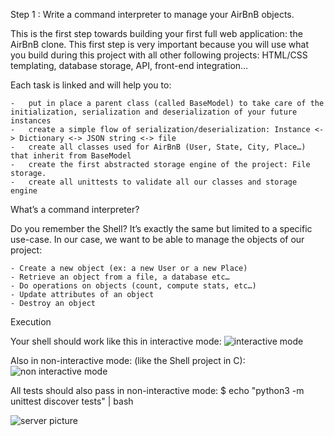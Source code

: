 Step 1 : Write a command interpreter to manage your AirBnB objects.

This is the first step towards building your first full web application: the AirBnB clone. This first step is very important because you will use what you build during this project with all other following projects: HTML/CSS templating, database storage, API, front-end integration…

Each task is linked and will help you to:

	-	put in place a parent class (called BaseModel) to take care of the initialization, serialization and deserialization of your future instances
	-	create a simple flow of serialization/deserialization: Instance <-> Dictionary <-> JSON string <-> file
	-	create all classes used for AirBnB (User, State, City, Place…) that inherit from BaseModel
	-	create the first abstracted storage engine of the project: File storage.
	-	create all unittests to validate all our classes and storage engine

What’s a command interpreter?

Do you remember the Shell? It’s exactly the same but limited to a specific use-case. In our case, we want to be able to manage the objects of our project:

	- Create a new object (ex: a new User or a new Place)
	- Retrieve an object from a file, a database etc…
	- Do operations on objects (count, compute stats, etc…)
	- Update attributes of an object
	- Destroy an object
	
	
Execution

Your shell should work like this in interactive mode:
 ![interactive mode](https://github.com/Jessia123/holbertonschool-AirBnB_clone/assets/121071278/d4d2d222-2365-465f-810f-61a9b68512cd)

Also in non-interactive mode: (like the Shell project in C):
![non interactive mode](https://github.com/Jessia123/holbertonschool-AirBnB_clone/assets/121071278/d98f3112-431e-4848-9be2-4d17abf2f359)

All tests should also pass in non-interactive mode: $ echo "python3 -m unittest discover tests" | bash

![server picture](https://github.com/Jessia123/holbertonschool-AirBnB_clone/assets/121071278/55f0ebbf-67b6-4c1e-b6c2-892004d7c8f5)






